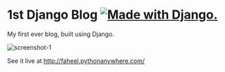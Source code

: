 # 1st Django Blog <a href="http://www.djangoproject.com/"><img src="https://www.djangoproject.com/m/img/badges/djangomade124x25.gif" border="0" alt="Made with Django." title="Made with Django." /></a>
My first ever blog, built using Django.

![screenshot-1](https://cloud.githubusercontent.com/assets/11466676/21532318/10836cac-cd75-11e6-91e5-b32ce21ffdfe.png)


See it live at http://faheel.pythonanywhere.com/
